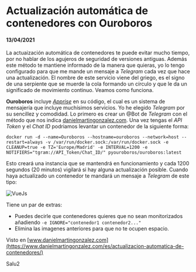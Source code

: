 # Actualización automática de contenedores con **Ouroboros**
#### 13/04/2021

La actuaización automática de contenedores te puede evitar mucho tiempo, por no hablar de los agujeros de seguridad de versiones antiguas. Además este método te mantiene informado de la manera que quieras, yo lo tengo configurado para que me mande un mensaje a *Telegram* cada vez que hace una actualización.
El nombre de este servicio viene del griego, es el signo de una serpiente que se muerde la cola formando un círculo y que le da un significado de movimiento continuo.
Veamos como funciona.

**Ouroboros** incluye [*Apprise*](https://github.com/caronc/apprise) en su código, el cual es un sistema de mensajería que incluye muchísimos servicios. Yo he elegido *Telegram* por su sencillez y comodidad.
Lo primero es crear un @Bot de *Telegram* con el método que nos indica [danielmartingonzalez.com](https://www.danielmartingonzalez.com/es/notificaciones-de-home-assistant-en-telegram/#bots-en-telegram). Una vez tengas el *API Token* y el *Chat ID* podriamos levantar un contenedor de la siguiente forma:

```
docker run -d --name=Ouroboros --hostname=ouroboros --network=host --restart=always -v /var/run/docker.sock:/var/run/docker.sock -e CLEANUP=true -e TZ='Europe/Madrid' -e INTERVAL=1200 -e NOTIFIERS="tgram://API_Token/Chat_ID/" pyouroboros/ouroboros:latest
```
Esto creará una instancia que se mantendrá en funcionamiento y cada 1200 segundos (20 minutos) vigilará si hay alguna actualización posible. Cuando haya actualizado un contenedor te mandará un mensaje a *Telegram* de este tipo:

![VueJs](https://clonbg.netlify.app/ouroboros/telegram.png)

Tiene un par de extras:
- Puedes decirle que contenedores quieres que no sean monitorizados añadiendo ```-e IGNORE="contenedor1 contenedor2..."```
- Elimina las imagenes anteriores para que no te ocupen espacio.

Visto en [www.danielmartingonzalez.com](https://www.danielmartingonzalez.com/es/actualizacion-automatica-de-contenedores/)

Salu2
